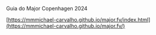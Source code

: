 Guia do Major Copenhagen 2024

[https://mmmichael-carvalho.github.io/major.fv/index.html](https://mmmichael-carvalho.github.io/major.fv/)
